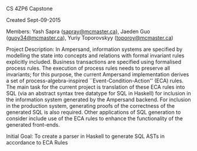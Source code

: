CS 4ZP6 Capstone

Created Sept-09-2015

Members: Yash Sapra (sapray@mcmaster.ca), Jaeden Guo (guoy34@mcmaster.ca), Yuriy Toporovskyy (toporoy@mcmaster.ca)

Project Description: In Ampersand, information systems are specified by modelling the state into concepts and relations with formal invariant rules explicitly included. Business transactions are specified using formalised process rules. The execution of process rules needs to preserve all invariants; for this purpose, the current Ampersand implementation derives a set of process-algebra-inspired ``Event-Condition-Action'' (ECA) rules. The main task for the current project is translation of these ECA rules into SQL (via an abstract syntax tree datatype for SQL in Haskell) for inclusion in the information system generated by the Ampersand backend. For inclusion in the production system, generating proofs of the correctness of the generated SQL is also required. Other applications of SQL generation to consider include use of the ECA rules to enhance the functionality of the generated front-ends.

Initial Goal: To create a parser in Haskell to generate SQL ASTs in accordance to ECA Rules



